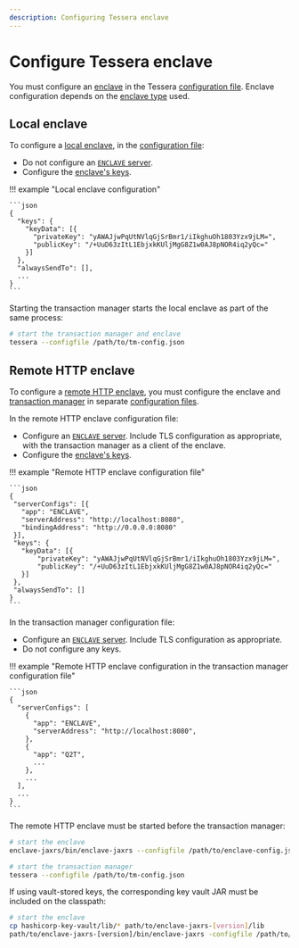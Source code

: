 ```yaml
---
description: Configuring Tessera enclave
---
```


# Configure Tessera enclave

You must configure an [enclave](../../Concepts/Privacy-Manager/Enclave.md) in the Tessera [configuration file](Tessera.md).
Enclave configuration depends on the [enclave type](../../Concepts/Privacy-Manager/Enclave-types.md) used.

## Local enclave

To configure a [local enclave](../../Concepts/Privacy-Manager/Enclave-types.md#local-enclave), in the
[configuration file](Tessera.md):

* Do not configure an [`ENCLAVE` server](../../Reference/SampleConfiguration.md#enclave).
* Configure the [enclave's keys](Keys/Overview.md).

!!! example "Local enclave configuration"

    ```json
    {
      "keys": {
        "keyData": [{
          "privateKey": "yAWAJjwPqUtNVlqGjSrBmr1/iIkghuOh1803Yzx9jLM=",
          "publicKey": "/+UuD63zItL1EbjxkKUljMgG8Z1w0AJ8pNOR4iq2yQc="
        }]
      },
      "alwaysSendTo": [],
      ...
    }
    ```

Starting the transaction manager starts the local enclave as part of the same process:

```bash
# start the transaction manager and enclave
tessera --configfile /path/to/tm-config.json
```

## Remote HTTP enclave

To configure a [remote HTTP enclave](../../Concepts/Privacy-Manager/Enclave-types.md#remote-http-enclave), you must
configure the enclave and [transaction manager](../../Concepts/Privacy-Manager/Transaction-manager.md) in separate
[configuration files](Tessera.md).

In the remote HTTP enclave configuration file:

* Configure an [`ENCLAVE` server](../../Reference/SampleConfiguration.md#enclave).
  Include TLS configuration as appropriate, with the transaction manager as a client of the enclave.
* Configure the [enclave's keys](Keys/Overview.md).

!!! example "Remote HTTP enclave configuration file"

    ```json
    {
     "serverConfigs": [{
       "app": "ENCLAVE",
       "serverAddress": "http://localhost:8080",
       "bindingAddress": "http://0.0.0.0:8080"
     }],
     "keys": {
       "keyData": [{
           "privateKey": "yAWAJjwPqUtNVlqGjSrBmr1/iIkghuOh1803Yzx9jLM=",
           "publicKey": "/+UuD63zItL1EbjxkKUljMgG8Z1w0AJ8pNOR4iq2yQc="
       }]
     },
     "alwaysSendTo": []
    }
    ```

In the transaction manager configuration file:

* Configure an [`ENCLAVE` server](../../Reference/SampleConfiguration.md#enclave).
  Include TLS configuration as appropriate.
* Do not configure any keys.

!!! example "Remote HTTP enclave configuration in the transaction manager configuration file"

    ```json
    {
      "serverConfigs": [
        {
          "app": "ENCLAVE",
          "serverAddress": "http://localhost:8080",
        },
        {
          "app": "Q2T",
          ...
        },
        ...
      ],
      ...
    }
    ```

The remote HTTP enclave must be started before the transaction manager:

```bash
# start the enclave
enclave-jaxrs/bin/enclave-jaxrs --configfile /path/to/enclave-config.json

# start the transaction manager
tessera --configfile /path/to/tm-config.json
```

If using vault-stored keys, the corresponding key vault JAR must be included on the classpath:

```bash
# start the enclave
cp hashicorp-key-vault/lib/* path/to/enclave-jaxrs-[version]/lib
path/to/enclave-jaxrs-[version]/bin/enclave-jaxrs -configfile /path/to/enclave-config.json
```
